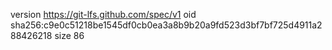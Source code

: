 version https://git-lfs.github.com/spec/v1
oid sha256:c9e0c51218be1545df0cb0ea3a8b9b20a9fd523d3bf7bf725d4911a288426218
size 86

